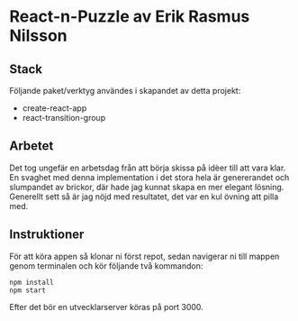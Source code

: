 # React-n-Puzzle av Erik Rasmus Nilsson

## Stack
Följande paket/verktyg användes i skapandet av detta projekt:
* create-react-app
* react-transition-group

## Arbetet
Det tog ungefär en arbetsdag från att börja skissa på idèer till att vara klar. En svaghet med denna implementation i det stora hela är genererandet och slumpandet av brickor, där hade jag kunnat skapa en mer elegant lösning. Generellt sett så är jag nöjd med resultatet, det var en kul övning att pilla med.

## Instruktioner
För att köra appen så klonar ni först repot, sedan navigerar ni till mappen genom terminalen och kör följande två kommandon:
```
npm install
npm start
```
Efter det bör en utvecklarserver köras på port 3000.
